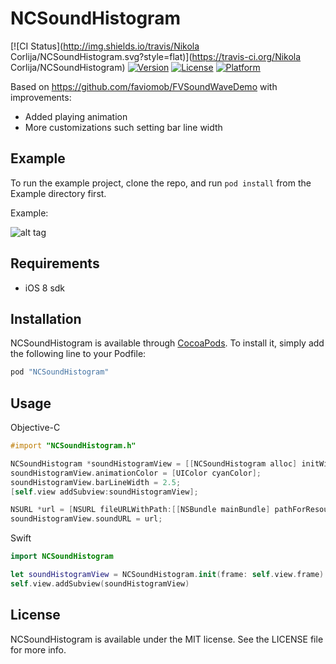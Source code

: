 # NCSoundHistogram

[![CI Status](http://img.shields.io/travis/Nikola Corlija/NCSoundHistogram.svg?style=flat)](https://travis-ci.org/Nikola Corlija/NCSoundHistogram)
[![Version](https://img.shields.io/cocoapods/v/NCSoundHistogram.svg?style=flat)](http://cocoapods.org/pods/NCSoundHistogram)
[![License](https://img.shields.io/cocoapods/l/NCSoundHistogram.svg?style=flat)](http://cocoapods.org/pods/NCSoundHistogram)
[![Platform](https://img.shields.io/cocoapods/p/NCSoundHistogram.svg?style=flat)](http://cocoapods.org/pods/NCSoundHistogram)

Based on https://github.com/faviomob/FVSoundWaveDemo with improvements:

* Added playing animation
* More customizations such setting bar line width

## Example

To run the example project, clone the repo, and run `pod install` from the Example directory first.

Example:

![alt tag](http://i.giphy.com/3o6EhD4JSv3oqYPrd6.gif)

## Requirements

* iOS 8 sdk

## Installation

NCSoundHistogram is available through [CocoaPods](http://cocoapods.org). To install
it, simply add the following line to your Podfile:

```ruby
pod "NCSoundHistogram"
```

## Usage

Objective-C
```objective-c
#import "NCSoundHistogram.h"

NCSoundHistogram *soundHistogramView = [[NCSoundHistogram alloc] initWithFrame:self.view.frame];
soundHistogramView.animationColor = [UIColor cyanColor];
soundHistogramView.barLineWidth = 2.5;
[self.view addSubview:soundHistogramView];

NSURL *url = [NSURL fileURLWithPath:[[NSBundle mainBundle] pathForResource:@"audio.m4a" ofType:nil]];
soundHistogramView.soundURL = url;

```

Swift
```Swift
import NCSoundHistogram

let soundHistogramView = NCSoundHistogram.init(frame: self.view.frame)
self.view.addSubview(soundHistogramView)

```

## License

NCSoundHistogram is available under the MIT license. See the LICENSE file for more info.
